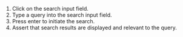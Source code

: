 1. Click on the search input field.
2. Type a query into the search input field.
3. Press enter to initiate the search.
4. Assert that search results are displayed and relevant to the query.